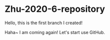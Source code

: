 # Zhu-2020-6-repository

Hello, this is the first branch I created!

Haha~ I am coming again!
Let's start use GitHub.
